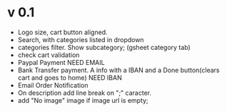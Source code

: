 # v 0.1

- Logo size, cart button aligned.
- Search, with categories listed in dropdown
- categories filter. Show subcategory; (gsheet category tab)
- check cart validation
- Paypal Payment NEED EMAIL
- Bank Transfer payment. A info with a IBAN and a Done button(clears cart and goes to home) NEED IBAN
- Email Order Notification
- On description add line break on ";" caracter.
- add "No image" image if image url is empty;
